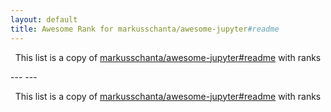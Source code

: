```yaml
---
layout: default
title: Awesome Rank for markusschanta/awesome-jupyter#readme
---
```


<p align="center">
	This list is a copy of <a href="https://github.com/markusschanta/awesome-jupyter#readme">markusschanta/awesome-jupyter#readme</a> with ranks
</p>
---
---
<p align="center">
	This list is a copy of <a href="https://github.com/markusschanta/awesome-jupyter#readme">markusschanta/awesome-jupyter#readme</a> with ranks
</p>
